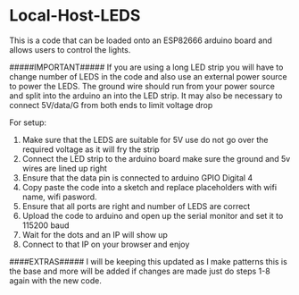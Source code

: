# Local-Host-LEDS
This is a code that can be loaded onto an ESP82666 arduino board and allows users to control the lights. 

#####IMPORTANT#####
If you are using a long LED strip you will have to change number of LEDS in the code and also use an external power source to power the LEDS.
The ground wire should run from your power source and split into the arduino an into the LED strip.
It may also be necessary to connect 5V/data/G from both ends to limit voltage drop

For setup:
1. Make sure that the LEDS are suitable for 5V use do not go over the required voltage as it will fry the strip
2. Connect the LED strip to the arduino board make sure the ground and 5v wires are lined up right
3. Ensure that the data pin is connected to arduino GPIO Digital 4
4. Copy paste the code into a sketch and replace placeholders with wifi name, wifi pasword. 
5. Ensure that all ports are right and number of LEDS are correct
6. Upload the code to arduino and open up the serial monitor and set it to 115200 baud 
7. Wait for the dots and an IP will show up
8. Connect to that IP on your browser and enjoy

####EXTRAS#####
I will be keeping this updated as I make patterns this is the base and more will be added if changes are made just do steps 1-8 again with the new code. 
